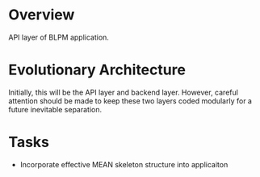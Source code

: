 # Overview
API layer of BLPM application.

# Evolutionary Architecture
Initially, this will be the API layer and backend layer. However, careful attention
should be made to keep these two layers coded modularly for a future inevitable separation.

# Tasks
* Incorporate effective MEAN skeleton structure into applicaiton
